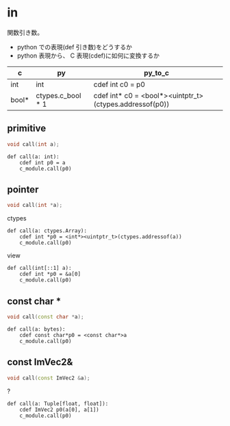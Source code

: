# in

関数引き数。

* python での表現(def 引き数)をどうするか
* python 表現から、 C 表現(cdef)に如何に変換するか

| c     | py                | py_to_c                                                 |
|-------|-------------------|---------------------------------------------------------|
| int   | int               | cdef int c0 = p0                                        |
| bool* | ctypes.c_bool * 1 | cdef int* c0 = <bool*><uintptr_t>(ctypes.addressof(p0)) |

## primitive

```c++
void call(int a);
```

```cython
def call(a: int):
    cdef int p0 = a
    c_module.call(p0)
```

## pointer

```c++
void call(int *a);
```

ctypes

```cython
def call(a: ctypes.Array):
    cdef int *p0 = <int*><uintptr_t>(ctypes.addressof(a))
    c_module.call(p0)
```

view

```cython
def call(int[::1] a):
    cdef int *p0 = &a[0]
    c_module.call(p0)
```

## const char *

```c++
void call(const char *a);
```

```cython
def call(a: bytes):
    cdef const char*p0 = <const char*>a
    c_module.call(p0)
```

## const ImVec2&

```c++
void call(const ImVec2 &a);
```

?

```cython
def call(a: Tuple[float, float]):
    cdef ImVec2 p0(a[0], a[1])
    c_module.call(p0)
```
